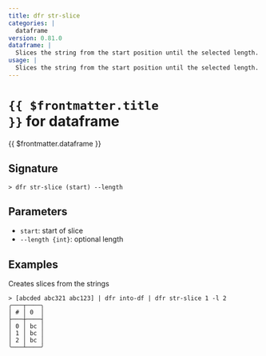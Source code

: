 ```yaml
---
title: dfr str-slice
categories: |
  dataframe
version: 0.81.0
dataframe: |
  Slices the string from the start position until the selected length.
usage: |
  Slices the string from the start position until the selected length.
---
```


# <code>{{ $frontmatter.title }}</code> for dataframe

<div class='command-title'>{{ $frontmatter.dataframe }}</div>

## Signature

```> dfr str-slice (start) --length```

## Parameters

 -  `start`: start of slice
 -  `--length {int}`: optional length

## Examples

Creates slices from the strings
```shell
> [abcded abc321 abc123] | dfr into-df | dfr str-slice 1 -l 2
╭───┬────╮
│ # │ 0  │
├───┼────┤
│ 0 │ bc │
│ 1 │ bc │
│ 2 │ bc │
╰───┴────╯

```
